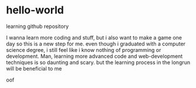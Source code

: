 # hello-world
learning github repository

I wanna learn more coding and stuff, but i also want to make a game one day so this is a new step for me.
even though i graduated with a computer science degree, i still feel like i know nothing of programming
or development.
Man, learning more advanced code and web-development techniques is so daunting and scary.
but the learning process in the longrun will be beneficial to me

oof
